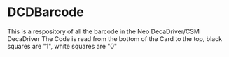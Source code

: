 # DCDBarcode

This is a respository of all the barcode in the Neo DecaDriver/CSM DecaDriver
The Code is read from the bottom of the Card to the top, black squares are "1", white squares are "0"
